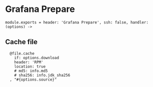 
# Grafana Prepare

    module.exports = header: 'Grafana Prepare', ssh: false, handler: (options) ->

## Cache file

      @file.cache
        if: options.download
        header: 'RPM'
        location: true
        # md5: info.md5
        # sha256: info.jdk_sha256
      , "#{options.source}"
